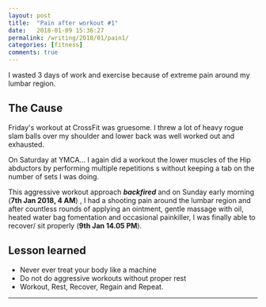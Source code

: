 ```yaml
---
layout: post
title:  "Pain after workout #1"
date:   2018-01-09 15:36:27
permalink: /writing/2018/01/pain1/
categories: [fitness]
comments: true
---
```

I wasted 3 days of work and exercise because of extreme pain around my lumbar region.

The Cause
---------

Friday's workout at CrossFit was gruesome. I threw a lot of heavy rogue slam balls over my shoulder and lower back was well worked out and exhausted.

On Saturday at YMCA... I again did a workout the lower muscles of the Hip abductors by performing multiple repetitions s without keeping a tab on the number of sets I was doing.

This aggressive workout approach ***backfired*** and on Sunday early morning (**7th Jan 2018, 4 AM**) , I had a shooting pain around the lumbar region and after countless rounds of applying an ointment, gentle massage with oil, heated water bag fomentation and occasional painkiller, I was finally able to recover/ sit properly (**9th Jan 14.05 PM**).

Lesson learned
--------------

 - Never ever treat your body like a machine
 - Do not do aggressive workouts without proper rest
 - Workout, Rest, Recover, Regain and Repeat.

----------



































































































